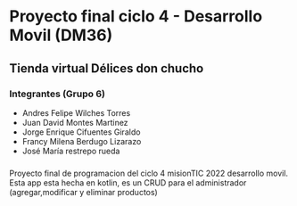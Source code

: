 <h1>Proyecto final ciclo 4 - Desarrollo Movil (DM36)</h1>
<h2>Tienda virtual D&eacute;lices don chucho</h2>
<h3>Integrantes (Grupo 6)</h3>
<ul>
  <li>Andres Felipe Wilches Torres</li>
  <li>Juan David Montes Martinez</li>
  <li>Jorge Enrique Cifuentes Giraldo</li>
  <li>Francy Milena Berdugo Lizarazo</li>
  <li>José María restrepo rueda</li>
</ul>
<h3></h3>
<p>Proyecto final de programacion del ciclo 4 misionTIC 2022 desarrollo movil. Esta app esta hecha en kotlin, es un CRUD para el administrador (agregar,modificar y eliminar productos)</p>
